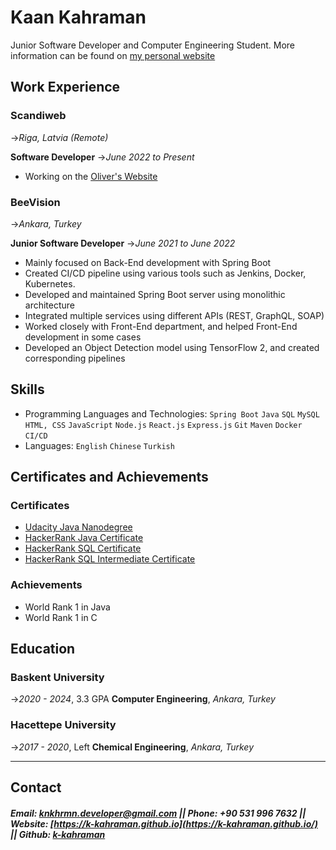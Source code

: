 
# **Kaan Kahraman**
Junior Software Developer and Computer Engineering Student. More information can be found on [my personal website](https://k-kahraman.github.io/)

## Work Experience

### Scandiweb
->_Riga, Latvia (Remote)_

**Software Developer**
->_June 2022 to Present_

- Working on the [Oliver's Website](https://www.olivers.dk/)

### BeeVision
->_Ankara, Turkey_

**Junior Software Developer**
->_June 2021 to June 2022_

- Mainly focused on Back-End development with Spring Boot
- Created CI/CD pipeline using various tools such as Jenkins, Docker, Kubernetes.
- Developed and maintained Spring Boot server using monolithic architecture
- Integrated multiple services using different APIs (REST, GraphQL, SOAP)
- Worked closely with Front-End department, and helped Front-End development in some cases
- Developed an Object Detection model using TensorFlow 2, and created corresponding pipelines

## Skills

- Programming Languages and Technologies: `Spring Boot` `Java` `SQL` `MySQL` `HTML, CSS` `JavaScript` `Node.js` `React.js` `Express.js` `Git` `Maven` `Docker` `CI/CD`
- Languages: `English` `Chinese` `Turkish`

## Certificates and Achievements
### Certificates
- [Udacity Java Nanodegree](https://graduation.udacity.com/confirm/EVHVHW5G)
- [HackerRank Java Certificate](https://www.hackerrank.com/certificates/aed447ee7968)
- [HackerRank SQL Certificate](https://www.hackerrank.com/certificates/8c0d4b651b6a)
- [HackerRank SQL Intermediate Certificate](https://www.hackerrank.com/certificates/8c0d4b651b6a)
### Achievements
- World Rank 1 in Java
- World Rank 1 in C

## Education

### Baskent University
->_2020 -  2024_, 3.3 GPA
**Computer Engineering**, _Ankara, Turkey_

### Hacettepe University
->_2017 - 2020_, Left
**Chemical Engineering**,  _Ankara, Turkey_

---
## Contact
##### Email: **<knkhrmn.developer@gmail.com>** || Phone: **+90 531 996 7632** || Website: **[https://k-kahraman.github.io](https://k-kahraman.github.io/) || Github: [k-kahraman](https://github.com/k-kahraman)**

